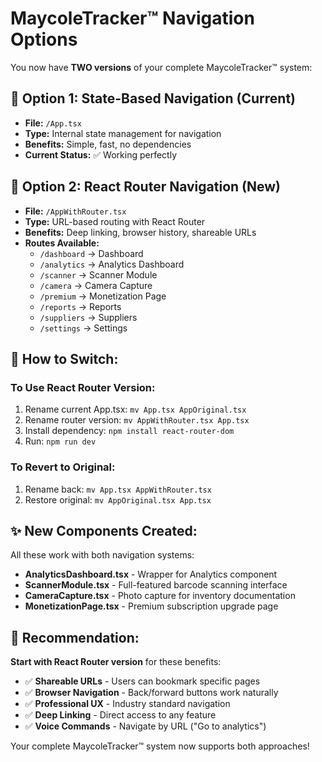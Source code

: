 # MaycoleTracker™ Navigation Options

You now have **TWO versions** of your complete MaycoleTracker™ system:

## 📁 **Option 1: State-Based Navigation (Current)**
- **File:** `/App.tsx` 
- **Type:** Internal state management for navigation
- **Benefits:** Simple, fast, no dependencies
- **Current Status:** ✅ Working perfectly

## 🔗 **Option 2: React Router Navigation (New)**
- **File:** `/AppWithRouter.tsx`
- **Type:** URL-based routing with React Router
- **Benefits:** Deep linking, browser history, shareable URLs
- **Routes Available:**
  - `/dashboard` → Dashboard
  - `/analytics` → Analytics Dashboard
  - `/scanner` → Scanner Module  
  - `/camera` → Camera Capture
  - `/premium` → Monetization Page
  - `/reports` → Reports
  - `/suppliers` → Suppliers
  - `/settings` → Settings

## 🔄 **How to Switch:**

### To Use React Router Version:
1. Rename current App.tsx: `mv App.tsx AppOriginal.tsx`
2. Rename router version: `mv AppWithRouter.tsx App.tsx`
3. Install dependency: `npm install react-router-dom`
4. Run: `npm run dev`

### To Revert to Original:
1. Rename back: `mv App.tsx AppWithRouter.tsx`
2. Restore original: `mv AppOriginal.tsx App.tsx`

## ✨ **New Components Created:**

All these work with both navigation systems:

- **AnalyticsDashboard.tsx** - Wrapper for Analytics component
- **ScannerModule.tsx** - Full-featured barcode scanning interface
- **CameraCapture.tsx** - Photo capture for inventory documentation  
- **MonetizationPage.tsx** - Premium subscription upgrade page

## 🎯 **Recommendation:**

**Start with React Router version** for these benefits:
- ✅ **Shareable URLs** - Users can bookmark specific pages
- ✅ **Browser Navigation** - Back/forward buttons work naturally
- ✅ **Professional UX** - Industry standard navigation
- ✅ **Deep Linking** - Direct access to any feature
- ✅ **Voice Commands** - Navigate by URL ("Go to analytics")

Your complete MaycoleTracker™ system now supports both approaches!